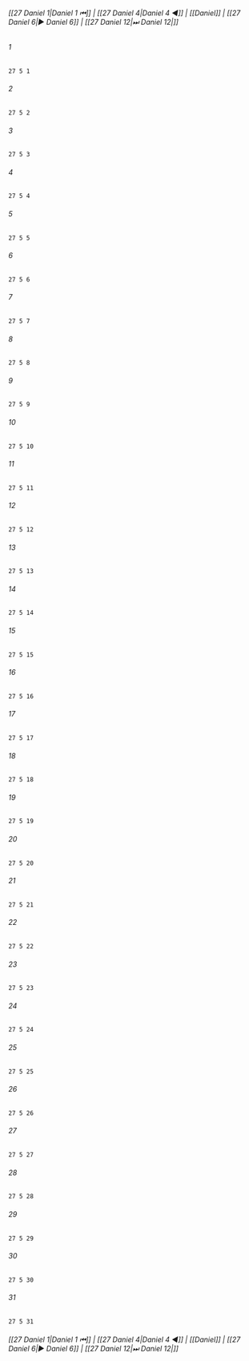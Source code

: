 
###### [[27 Daniel 1|Daniel 1 ⏮]] | [[27 Daniel 4|Daniel 4 ◀]] | [[Daniel]] | [[27 Daniel 6|▶ Daniel 6]] | [[27 Daniel 12|⏭ Daniel 12|]]

###### 1
``` verse
27 5 1 
```
###### 2
``` verse
27 5 2 
```
###### 3
``` verse
27 5 3 
```
###### 4
``` verse
27 5 4 
```
###### 5
``` verse
27 5 5 
```
###### 6
``` verse
27 5 6 
```
###### 7
``` verse
27 5 7 
```
###### 8
``` verse
27 5 8 
```
###### 9
``` verse
27 5 9 
```
###### 10
``` verse
27 5 10 
```
###### 11
``` verse
27 5 11 
```
###### 12
``` verse
27 5 12 
```
###### 13
``` verse
27 5 13 
```
###### 14
``` verse
27 5 14 
```
###### 15
``` verse
27 5 15 
```
###### 16
``` verse
27 5 16 
```
###### 17
``` verse
27 5 17 
```
###### 18
``` verse
27 5 18 
```
###### 19
``` verse
27 5 19 
```
###### 20
``` verse
27 5 20 
```
###### 21
``` verse
27 5 21 
```
###### 22
``` verse
27 5 22 
```
###### 23
``` verse
27 5 23 
```
###### 24
``` verse
27 5 24 
```
###### 25
``` verse
27 5 25 
```
###### 26
``` verse
27 5 26 
```
###### 27
``` verse
27 5 27 
```
###### 28
``` verse
27 5 28 
```
###### 29
``` verse
27 5 29 
```
###### 30
``` verse
27 5 30 
```
###### 31
``` verse
27 5 31 
```

###### [[27 Daniel 1|Daniel 1 ⏮]] | [[27 Daniel 4|Daniel 4 ◀]] | [[Daniel]] | [[27 Daniel 6|▶ Daniel 6]] | [[27 Daniel 12|⏭ Daniel 12|]]

